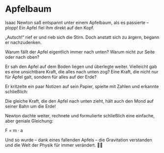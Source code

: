 # Apfelbaum

Isaac Newton saß entspannt unter einem Apfelbaum, als es passierte – plopp! Ein Apfel fiel ihm direkt auf den Kopf.

„Autsch!“ rief er und rieb sich die Stirn. Doch anstatt sich zu ärgern, begann er nachzudenken.

Warum fällt der Apfel eigentlich immer nach unten? Warum nicht zur Seite oder nach oben?

Er sah den Apfel auf dem Boden liegen und überlegte weiter. Vielleicht gab es eine unsichtbare Kraft, die alles nach unten zog? Eine Kraft, die nicht nur für Äpfel galt, sondern für alles auf der Erde?

Er kritzelte ein paar Notizen auf sein Papier, spielte mit Zahlen und erkannte schließlich:

Die gleiche Kraft, die den Apfel nach unten zieht, hält auch den Mond auf seiner Bahn um die Erde!

Newton dachte weiter, rechnete und formulierte schließlich eine einfache, aber geniale Gleichung:

F = m · a

Und so wurde – dank eines fallenden Apfels – die Gravitation verstanden und die Welt der Physik für immer verändert. 🍏✨
